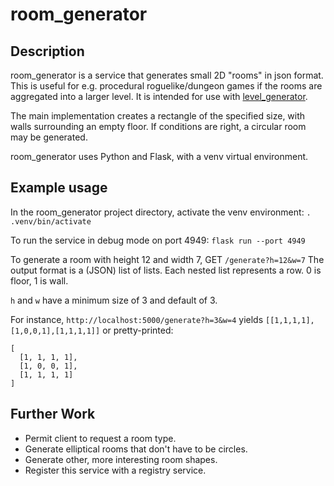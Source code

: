# room_generator
## Description
room_generator is a service that generates small 2D "rooms" in json format.
This is useful for e.g. procedural roguelike/dungeon games if the rooms are aggregated into a larger level.
It is intended for use with [level_generator](https://github.com/ifIMust/level_generator).

The main implementation creates a rectangle of the specified size, with walls surrounding an empty floor.
If conditions are right, a circular room may be generated.

room_generator uses Python and Flask, with a venv virtual environment.

## Example usage
In the room_generator project directory, activate the venv environment:
`. .venv/bin/activate`

To run the service in debug mode on port 4949:
`flask run --port 4949`

To generate a room with height 12 and width 7, GET `/generate?h=12&w=7`
The output format is a (JSON) list of lists. Each nested list represents a row.
0 is floor, 1 is wall.

`h` and `w` have a minimum size of 3 and default of 3.

For instance, `http://localhost:5000/generate?h=3&w=4` yields `[[1,1,1,1],[1,0,0,1],[1,1,1,1]]` or pretty-printed:
```
[
  [1, 1, 1, 1],
  [1, 0, 0, 1],
  [1, 1, 1, 1]
]
```

## Further Work
- Permit client to request a room type.
- Generate elliptical rooms that don't have to be circles.
- Generate other, more interesting room shapes.
- Register this service with a registry service.
